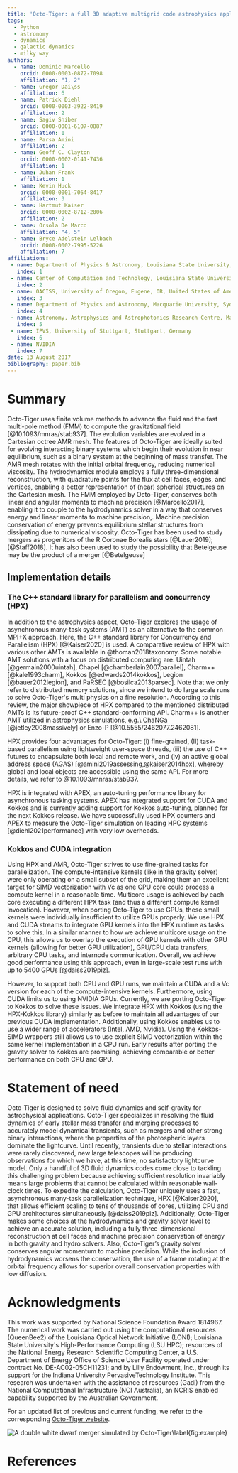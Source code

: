 ```yaml
---
title: 'Octo-Tiger: a full 3D adaptive multigrid code astrophysics application accelerated using the asynchronous many-task runtime HPX '
tags:
  - Python
  - astronomy
  - dynamics
  - galactic dynamics
  - milky way
authors:
  - name: Dominic Marcello
    orcid: 0000-0003-0872-7098
    affiliation: "1, 2" 
  - name: Gregor Dai\ss
    affiliation: 6
  - name: Patrick Diehl
    orcid: 0000-0003-3922-8419
    affiliation: 2
  - name: Sagiv Shiber
    orcid: 0000-0001-6107-0887
    affiliation: 1
  - name: Parsa Amini
    affiliation: 2
  - name: Geoff C. Clayton
    orcid: 0000-0002-0141-7436
    affiliation: 1
  - name: Juhan Frank
    affiliation: 1
  - name: Kevin Huck
    orcid: 0000-0001-7064-8417
    affiliation: 3
  - name: Hartmut Kaiser
    orcid: 0000-0002-8712-2806
    affiliation: 2
  - name: Orsola De Marco
    affiliation: "4, 5"
  - name: Bryce Adelstein Lelbach
    orcid: 0000-0002-7995-5226
    affiliation: 7
affiliations:
 - name: Department of Physics & Astronomy, Louisiana State University, Baton Rouge, LA, United States of America
   index: 1
 - name: Center of Computation and Technology, Louisiana State University, Baton Rouge, LA, United States of America
   index: 2
 - name: OACISS, University of Oregon, Eugene, OR, United States of America
   index: 3
 - name: Department of Physics and Astronomy, Macquarie University, Sydney, NSW 2109, Australia
   index: 4
 - name: Astronomy, Astrophysics and Astrophotonics Research Centre, Macquarie University, Sydney, NSW 2109, Australia
   index: 5
 - name: IPVS, University of Stuttgart, Stuttgart, Germany
   index: 6
 - name: NVIDIA
   index: 7
date: 13 August 2017
bibliography: paper.bib
---
```


# Summary

Octo-Tiger uses finite volume methods to advance the fluid and the fast multi-pole method (FMM) to compute the gravitational field [@10.1093/mnras/stab937]. The evolution variables are evolved in a Cartesian octree AMR mesh.  The features of Octo-Tiger are ideally suited for evolving interacting binary systems which begin their evolution in near equilibrium, such as a binary system at the beginning of mass transfer. The AMR mesh rotates with the initial orbital frequency, reducing numerical viscosity. The hydrodynamics module employs a fully three-dimensional reconstruction, with quadrature points for the flux at cell faces, edges, and vertices, enabling a better representation of (near) spherical structures on the Cartesian mesh. The FMM employed by Octo-Tiger, conserves both linear and angular momenta to machine precision [@Marcello2017], enabling it to couple to the hydrodynamics solver in a way that conserves energy and linear momenta to machine precision,. Machine precision conservation of energy prevents equilibrium stellar structures from dissipating due to numerical viscosity. Octo-Tiger has been used to study mergers as progenitors of the R Coronae Borealis stars [@Lauer2019]; [@Staff2018]. It has also been used to study the possibility that Betelgeuse may be the product of a merger [@Betelgeuse]

## Implementation details

### The C++ standard library for parallelism and concurrency (HPX)

In addition to the astrophysics aspect, Octo-Tiger explores the usage of asynchronous many-task systems (AMT) as an alternative to the common MPI+X approach. Here, the C++ standard library for Concurrency and Parallelism (HPX) [@Kaiser2020] is used. A comparative review of HPX with various other AMTs is available in @thoman2018taxonomy. Some notable AMT solutions with a focus on distributed computing are: Uintah [@germain2000uintah], Chapel [@chamberlain2007parallel], Charm++ [@kale1993charm], Kokkos [@edwards2014kokkos], Legion [@bauer2012legion], and PaRSEC [@bosilca2013parsec]. Note that we only refer to distributed memory solutions, since we intend to do large scale runs to solve Octo-Tiger's multi physics on a fine resolution. According to this review, the major showpiece of HPX compared to the mentioned distributed AMTs is its future-proof C++ standard-conforming API. Charm++ is another AMT utilized in astrophysics simulations, e.g.\ ChaNGa [@jetley2008massively] or Enzo-P [@10.5555/2462077.2462081].  

HPX provides four advantages for Octo-Tiger: (i) fine-grained, (II) task-based parallelism using lightweight user-space threads, (iii) the use of C++ futures to encapsulate both local and remote work, and (iv) an active global address space (AGAS) [@amini2019assessing,@kaiser2014hpx], whereby global and local objects are accessible using the same API. For more details, we refer to @10.1093/mnras/stab937.

HPX is integrated with APEX, an auto-tuning performance library for asynchronous tasking systems.  APEX has integrated support for CUDA and Kokkos and is currently adding support for Kokkos auto-tuning, planned for the next Kokkos release.  We have successfully used HPX counters and APEX to measure the Octo-Tiger simulation on leading HPC systems [@diehl2021performance] with very low overheads.

### Kokkos and CUDA integration

Using HPX and AMR, Octo-Tiger strives to use fine-grained tasks for parallelization. The compute-intensive kernels (like in the gravity solver) were only operating on a small subset of the grid, making them an excellent target for SIMD vectorization with Vc as one CPU core could process a compute kernel in a reasonable time. Multicore usage is achieved by each core executing a different HPX task (and thus a different compute kernel invocation). However, when porting Octo-Tiger to use GPUs, these small kernels were individually insufficient to utilize GPUs properly. We use HPX and CUDA streams to integrate GPU kernels into the HPX runtime as tasks to solve this. In a similar manner to how we achieve multicore usage on the CPU, this allows us to overlap the execution of GPU kernels with other GPU kernels (allowing for better GPU utilization), GPU/CPU data transfers, arbitrary CPU tasks, and internode communication. 
Overall, we achieve good performance using this approach, even in large-scale test runs with up to 5400 GPUs [@daiss2019piz].

However, to support both CPU and GPU runs, we maintain a CUDA and a Vc version for each of the compute-intensive kernels. Furthermore, using CUDA limits us to using NVIDIA GPUs. Currently, we are porting Octo-Tiger to Kokkos to solve these issues. We integrate HPX with Kokkos (using the HPX-Kokkos library) similarly as before to maintain all advantages of our previous CUDA implementation. Additionally, using Kokkos enables us to use a wider range of accelerators (Intel, AMD, Nvidia). Using the Kokkos-SIMD wrappers still allows us to use explicit SIMD vectorization within the same kernel implementation in a CPU run. Early results after porting the gravity solver to Kokkos are promising, achieving comparable or better performance on both CPU and GPU.

# Statement of need

Octo-Tiger is designed to solve fluid dynamics and self-gravity for astrophysical applications. 
Octo-Tiger specializes in resolving  the fluid dynamics of early stellar mass transfer and merging processes to accurately model dynamical transients, such as mergers and other strong binary interactions, where the properties of the photospheric layers dominate the lightcurve. Until recently, transients due to stellar interactions were rarely
discovered, new large telescopes will be producing observations for which we have, at this time, no satisfactory lightcurve model. Only a handful of 3D fluid dynamics codes come close to tackling this challenging problem because achieving sufficient resolution invariably means large problems that cannot be calculated within reasonable wall-clock times. To expedite the calculation, Octo-Tiger uniquely uses a fast, asynchronous many-task parallelization technique, HPX [@Kaiser2020], that allows efficient scaling to tens of thousands of cores, utilizing CPU and GPU architectures simultaneously [@daiss2019piz]. Additionally, Octo-Tiger makes some choices at the hydrodynamics and gravity solver level to achieve an accurate solution, including a fully three-dimensional reconstruction at cell faces and machine precision conservation of energy in both gravity and hydro solvers. Also, Octo-Tiger’s gravity solver conserves angular momentum to machine precision. While the inclusion of hydrodynamics worsens the conservation, the use of a frame rotating at the orbital frequency allows for superior overall conservation properties with low diffusion.


# Acknowledgments

This work was supported by National Science Foundation Award 1814967. The numerical work was carried out using the computational resources (QueenBee2) of the Louisiana Optical Network Initiative (LONI); Louisiana State University's High-Performance Computing (LSU HPC); resources of the National Energy Research Scientific Computing Center, a U.S. Department of Energy Office of Science User Facility operated under contract No. DE-AC02-05CH11231; and by Lilly Endowment,  Inc., through its support for the Indiana University PervasiveTechnology Institute. This research was undertaken with the assistance of resources  (Gadi) from the  National  Computational  Infrastructure  (NCI  Australia), an NCRIS enabled capability supported by the Australian Government.

For an updated list of previous and current funding, we refer to the corresponding [Octo-Tiger website](https://github.com/STEllAR-GROUP/octotiger#funding).

![A double white dwarf merger simulated by Octo-Tiger\label{fig:example}](joss_imag.png)


# References
